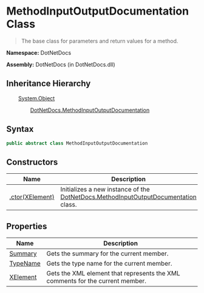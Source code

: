 # MethodInputOutputDocumentation Class
> The base class for parameters and return values for a method.

**Namespace:** DotNetDocs

**Assembly:** DotNetDocs (in DotNetDocs.dll)
## Inheritance Hierarchy
&nbsp;&nbsp;&nbsp;&nbsp;&nbsp;&nbsp;&nbsp;&nbsp;[System.Object](https://www.google.com/search?q=System.Object&btnI=)

&nbsp;&nbsp;&nbsp;&nbsp;&nbsp;&nbsp;&nbsp;&nbsp;&nbsp;&nbsp;&nbsp;&nbsp;&nbsp;&nbsp;&nbsp;&nbsp;[DotNetDocs.MethodInputOutputDocumentation](/docs/DotNetDocs/MethodInputOutputDocumentation/MethodInputOutputDocumentation.md)

## Syntax
```csharp
public abstract class MethodInputOutputDocumentation
```
## Constructors
|Name|Description|
|---|---|
|[.ctor(XElement)](/docs/DotNetDocs/MethodInputOutputDocumentation/Constructors/.ctor_XElement_.md)|Initializes a new instance of the [DotNetDocs.MethodInputOutputDocumentation](/docs/DotNetDocs/MethodInputOutputDocumentation/MethodInputOutputDocumentation.md) class.|
## Properties
|Name|Description|
|---|---|
|[Summary](/docs/DotNetDocs/MethodInputOutputDocumentation/Properties/Summary.md)|Gets the summary for the current member.|
|[TypeName](/docs/DotNetDocs/MethodInputOutputDocumentation/Properties/TypeName.md)|Gets the type name for the current member.|
|[XElement](/docs/DotNetDocs/MethodInputOutputDocumentation/Properties/XElement.md)|Gets the XML element that represents the XML comments for the current member.|
